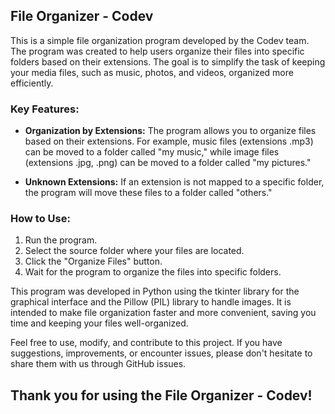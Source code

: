 
## File Organizer - Codev

This is a simple file organization program developed by the Codev team. The program was created to help users organize their files into specific folders based on their extensions. The goal is to simplify the task of keeping your media files, such as music, photos, and videos, organized more efficiently.

### Key Features:

- **Organization by Extensions:** The program allows you to organize files based on their extensions. For example, music files (extensions .mp3) can be moved to a folder called "my music," while image files (extensions .jpg, .png) can be moved to a folder called "my pictures."

- **Unknown Extensions:** If an extension is not mapped to a specific folder, the program will move these files to a folder called "others."

### How to Use:

1. Run the program.
2. Select the source folder where your files are located.
3. Click the "Organize Files" button.
4. Wait for the program to organize the files into specific folders.

This program was developed in Python using the tkinter library for the graphical interface and the Pillow (PIL) library to handle images. It is intended to make file organization faster and more convenient, saving you time and keeping your files well-organized.

Feel free to use, modify, and contribute to this project. If you have suggestions, improvements, or encounter issues, please don't hesitate to share them with us through GitHub issues.

Thank you for using the File Organizer - Codev!
---

